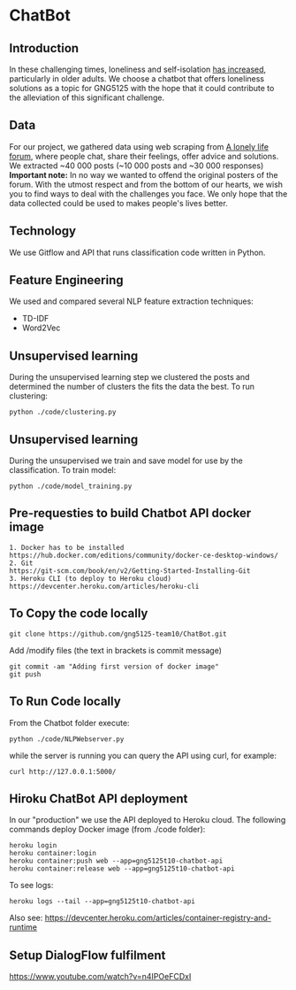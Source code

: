 # ChatBot

## Introduction
In these challenging times, loneliness and self-isolation [has increased](https://www.sciencedirect.com/science/article/abs/pii/S0165178120312257), particularly in older adults.
We choose a chatbot that offers loneliness solutions as a topic for GNG5125 with the hope that it could contribute to the alleviation of this significant challenge.

## Data
For our project, we gathered data using web scraping from [A lonely life forum](https://www.alonelylife.com/forumdisplay.php?fid=4), where people chat, share their feelings, offer advice and solutions.
We extracted \~40 000 posts (\~10 000 posts and \~30 000 responses)\
**Important note:** In no way we wanted to offend the original posters of the forum. With the utmost respect and from the bottom of our hearts, we wish you to find ways to deal with the challenges you face. We only hope that the data collected could be used to makes people's lives better.

## Technology
We use Gitflow and API that runs classification code written in Python. 

## Feature Engineering
We used and compared several NLP feature extraction techniques:
* TD-IDF
* Word2Vec

## Unsupervised learning
During the unsupervised learning step we clustered the posts and determined the number of clusters the fits the data the best.
To run clustering:
```
python ./code/clustering.py
```

## Unsupervised learning
During the unsupervised we train and save model for use by the classification.
To train model:
```
python ./code/model_training.py
```

## Pre-requesties to build Chatbot API docker image
	1. Docker has to be installed
	https://hub.docker.com/editions/community/docker-ce-desktop-windows/
	2. Git
	https://git-scm.com/book/en/v2/Getting-Started-Installing-Git
	3. Heroku CLI (to deploy to Heroku cloud)
	https://devcenter.heroku.com/articles/heroku-cli

## To Copy the code locally
```
git clone https://github.com/gng5125-team10/ChatBot.git
```
Add /modify files (the text in brackets is commit message)
```
git commit -am "Adding first version of docker image"
git push
```

## To Run Code locally
From the Chatbot folder execute:
```
python ./code/NLPWebserver.py
```
while the server is running you can query the API using curl, for example:
```
curl http://127.0.0.1:5000/
```

## Hiroku ChatBot API deployment
In our "production" we use the API deployed to Heroku cloud.
The following commands deploy Docker image (from ./code folder):
```
heroku login
heroku container:login
heroku container:push web --app=gng5125t10-chatbot-api
heroku container:release web --app=gng5125t10-chatbot-api
```
To see logs:
```
heroku logs --tail --app=gng5125t10-chatbot-api
```
Also see:
https://devcenter.heroku.com/articles/container-registry-and-runtime

## Setup DialogFlow fulfilment
https://www.youtube.com/watch?v=n4IPOeFCDxI


